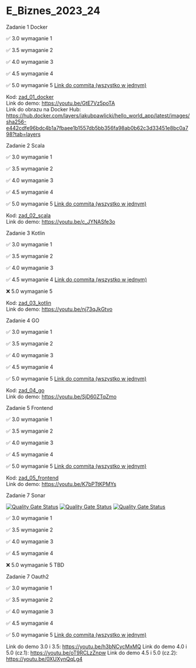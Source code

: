 # E_Biznes_2023_24
Zadanie 1 Docker

✅ 3.0 wymaganie 1 

✅ 3.5 wymaganie 2 

✅ 4.0 wymaganie 3 

✅ 4.5 wymaganie 4 

✅ 5.0 wymaganie 5 [Link do commita (wszystko w jednym)](https://github.com/JakubPawlicki/E_Biznes_2023_24/commit/b90dc6d7bf178a00ff082c861ff1fa12afdbbaab)

Kod: [zad_01_docker](https://github.com/JakubPawlicki/E_Biznes_2023_24/tree/master/zad_01_docker) \
Link do demo: https://youtu.be/GtE7Vz5poTA \
Link do obrazu na Docker Hub: https://hub.docker.com/layers/jakubpawlicki/hello_world_app/latest/images/sha256-e442cdfe96bdc4b1a7fbaee1b1557db5bb356fa98ab0b62c3d33451e8bc0a798?tab=layers

Zadanie 2 Scala

✅ 3.0 wymaganie 1 

✅ 3.5 wymaganie 2 

✅ 4.0 wymaganie 3 

✅ 4.5 wymaganie 4 

✅ 5.0 wymaganie 5 [Link do commita (wszystko w jednym)](https://github.com/JakubPawlicki/E_Biznes_2023_24/commit/bdf326654c6cb6e0e70bf9b30b2d83196cce48f9)

Kod: [zad_02_scala](https://github.com/JakubPawlicki/E_Biznes_2023_24/tree/master/zad_02_scala) \
Link do demo: https://youtu.be/c_JYNASfe3o

Zadanie 3 Kotlin

✅ 3.0 wymaganie 1 

✅ 3.5 wymaganie 2 

✅ 4.0 wymaganie 3 

✅ 4.5 wymaganie 4 [Link do commita (wszystko w jednym)](https://github.com/JakubPawlicki/E_Biznes_2023_24/commit/ea01a0cadc76ad9f81739bb004d59f6b8202be16)

❌ 5.0 wymaganie 5

Kod: [zad_03_kotlin](https://github.com/JakubPawlicki/E_Biznes_2023_24/tree/master/zad_03_kotlin) \
Link do demo: https://youtu.be/nj73qJkGtvo

Zadanie 4 GO

✅ 3.0 wymaganie 1 

✅ 3.5 wymaganie 2 

✅ 4.0 wymaganie 3 

✅ 4.5 wymaganie 4 

✅ 5.0 wymaganie 5 [Link do commita (wszystko w jednym)](https://github.com/JakubPawlicki/E_Biznes_2023_24/commit/388374c4acdc73412e8fc5b6eb9752dddb0aa482)

Kod: [zad_04_go](https://github.com/JakubPawlicki/E_Biznes_2023_24/tree/master/zad_04_go) \
Link do demo: https://youtu.be/SjD60ZTqZmo

Zadanie 5 Frontend

✅ 3.0 wymaganie 1 

✅ 3.5 wymaganie 2 

✅ 4.0 wymaganie 3 

✅ 4.5 wymaganie 4 

✅ 5.0 wymaganie 5 [Link do commita (wszystko w jednym)](https://github.com/JakubPawlicki/E_Biznes_2023_24/commit/b46f9b9912ccd845e8ad62e63dad9ecf126d8a80)

Kod: [zad_05_frontend](https://github.com/JakubPawlicki/E_Biznes_2023_24/tree/master/zad_05_frontend) \
Link do demo: https://youtu.be/K7bPTtKPMYs

Zadanie 7 Sonar

[![Quality Gate Status](https://sonarcloud.io/api/project_badges/measure?project=JakubPawlicki_E_Biznes_2023_24&metric=bugs)](https://sonarcloud.io/dashboard?id=JakubPawlicki_E_Biznes_2023_24)
[![Quality Gate Status](https://sonarcloud.io/api/project_badges/measure?project=JakubPawlicki_E_Biznes_2023_24&metric=code_smells)](https://sonarcloud.io/dashboard?id=JakubPawlicki_E_Biznes_2023_24)
[![Quality Gate Status](https://sonarcloud.io/api/project_badges/measure?project=JakubPawlicki_E_Biznes_2023_24&metric=vulnerabilities)](https://sonarcloud.io/dashboard?id=JakubPawlicki_E_Biznes_2023_24)


✅ 3.0 wymaganie 1 

✅ 3.5 wymaganie 2 

✅ 4.0 wymaganie 3 

✅ 4.5 wymaganie 4 

❌ 5.0 wymaganie 5  TBD

Zadanie 7 Oauth2

✅ 3.0 wymaganie 1 

✅ 3.5 wymaganie 2 

✅ 4.0 wymaganie 3 

✅ 4.5 wymaganie 4 

✅ 5.0 wymaganie 5 [Link do commita (wszystko w jednym)](https://github.com/JakubPawlicki/E_Biznes_2023_24/commit/c52a59e459d15a7c8bc2eb0e6e0bd1ba2bfc4fe5)

Link do demo 3.0 i 3.5: https://youtu.be/h3bNCycMxMQ
Link do demo 4.0 i 5.0 (cz.1): https://youtu.be/oT9RCLzZnpw
Link do demo 4.5 i 5.0 (cz.2): https://youtu.be/0XUXynQqLg4


